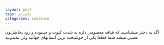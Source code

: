```yaml
---
layout: post
tags: ناشناس
categories: sentence
---
```


اگه یه دختر میشناسید که قیافه معصومی داره به شدت کیوت و حسوده و زود بخاطرتون عصبی میشه شما قطعا یکی از خوشبخت ترین انسانهای جهانید ولی نمیدونید